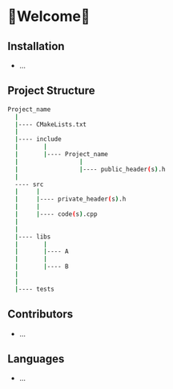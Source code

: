 # 🎉Welcome🎉

## Installation
- ...


## Project Structure 

```bash
Project_name
  |
  |---- CMakeLists.txt
  |
  |---- include
  |       |
  |       |---- Project_name
  |                 |
  |                 |---- public_header(s).h
  |
  ---- src
  |     |
  |     |---- private_header(s).h
  |     |
  |     |---- code(s).cpp
  |
  |
  |---- libs
  |       |
  |       |---- A
  |       |
  |       |---- B
  |
  |
  |---- tests
```

## Contributors
- ...

## Languages
- ...
